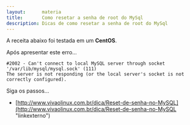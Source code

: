 ```yaml
---
layout:      materia
title:       Como resetar a senha de root do MySql
description: Dicas de como resetar a senha de root do MySql
---
```


A receita abaixo foi testada em um __CentOS__.

Após apresentar este erro...

    #2002 - Can't connect to local MySQL server through socket '/var/lib/mysql/mysql.sock' (111)
    The server is not responding (or the local server's socket is not correctly configured).

Siga os passos...

- [http://www.vivaolinux.com.br/dica/Reset-de-senha-no-MySQL](http://www.vivaolinux.com.br/dica/Reset-de-senha-no-MySQL "linkexterno")
